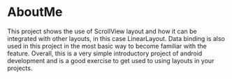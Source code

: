 # AboutMe
This project shows the use of ScrollView layout and how it can be integrated with other layouts, in this case LinearLayout. Data binding is also used in this project in the most basic way to become familiar with the feature. Overall, this is a very simple introductory project of android development and is a good exercise to get used to using layouts in your projects. 
